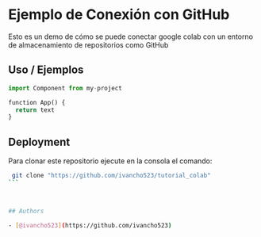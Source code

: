 
# Ejemplo de Conexión con GitHub

Esto es un demo de cómo se puede conectar google colab con un entorno de almacenamiento de repositorios como GitHub


## Uso / Ejemplos

```python
import Component from my-project

function App() {
  return text
}
```

## Deployment
Para clonar este repositorio ejecute en la consola el comando:

````bash
 git clone "https://github.com/ivancho523/tutorial_colab"
```



## Authors

- [@ivancho523](https://github.com/ivancho523)

